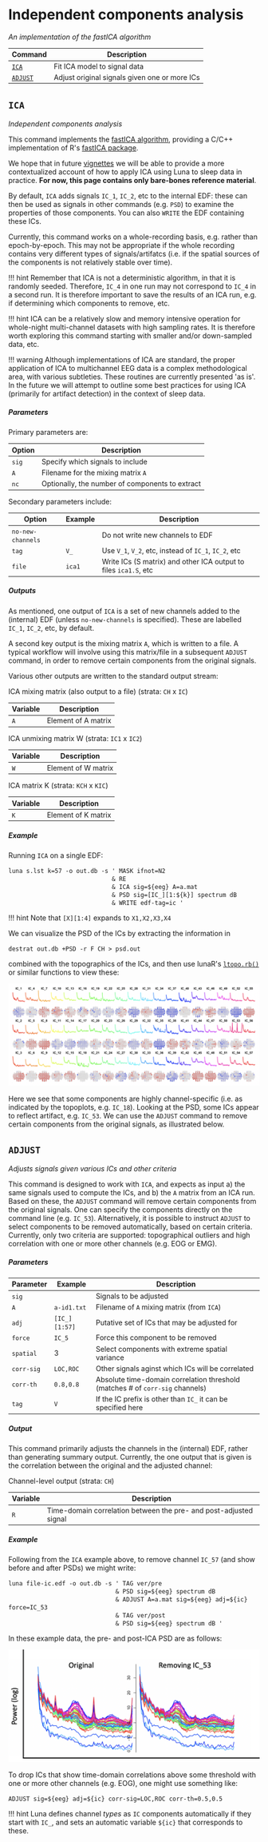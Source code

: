 # Independent components analysis

_An implementation of the fastICA algorithm_

| Command | Description | 
| ---- | ------ | 
| [`ICA`](#ica)      | Fit ICA model to signal data |
| [`ADJUST`](#adjust)  | Adjust original signals given one or more ICs |

## `ICA`

_Independent components analysis_

This command implements the [fastICA algorithm](https://www.cs.helsinki.fi/u/ahyvarin/),
providing a C/C++ implementation of R's [fastICA package](https://cran.r-project.org/web/packages/fastICA/fastICA.pdf).

We hope that in future [vignettes](../vignettes/) we will be able to
provide a more contextualized account of how to apply ICA using Luna to
sleep data in practice.  __For now, this page contains only bare-bones
reference material__.

By default, `ICA` adds signals `IC_1`, `IC_2`, etc to the internal
EDF: these can then be used as signals in other commands (e.g. `PSD`)
to examine the properties of those components. You can also `WRITE`
the EDF containing these ICs.
    
Currently, this command works on a whole-recording basis, e.g. rather
than epoch-by-epoch.  This may not be appropriate if the whole
recording contains very different types of signals/artifatcs (i.e. if
the spatial sources of the components is not relatively stable over
time).

!!! hint
    Remember that ICA is not a deterministic algorithm, in that
    it is randomly seeded.  Therefore, `IC_4` in one run may not
    correspond to `IC_4` in a second run. It is therefore important to
    save the results of an ICA run, e.g. if determining which
    components to remove, etc.

!!! hint
    ICA can be a relatively slow and memory intensive operation
    for whole-night multi-channel datasets with high sampling
    rates. It is therefore worth exploring this command starting with
    smaller and/or down-sampled data, etc.

!!! warning
    Although implementations of ICA are standard, the proper application
    of ICA to multichannel EEG data is a complex methodological area,
    with various subtleties.  These routines are currently presented 'as
    is'.  In the future we will attempt to outline some best practices
    for using ICA (primarily for artifact detection) in the context of
    sleep data.


<h5>Parameters</h5>

Primary parameters are:

| Option | Description | 
| ---- | ---- | 
| `sig` | Specify which signals to include |
| `A`   | Filename for the mixing matrix `A` |
| `nc`  | Optionally, the number of components to extract |

Secondary parameters include:

| Option | Example | Description |
| ---- | ---- | ---- | 
| `no-new-channels` | | Do not write new channels to EDF |
| `tag`  | `V_` | Use `V_1`, `V_2`, etc, instead of `IC_1`, `IC_2`, etc |
| `file` | `ica1` | Write ICs (S matrix) and other ICA output to files `ica1.S`, etc |

<h5>Outputs</h5>

As mentioned, one output of `ICA` is a set of new channels added to
the (internal) EDF (unless `no-new-channels` is specified). These are
labelled `IC_1`, `IC_2`, etc, by default.

A second key output is the mixing matrix `A`, which is written to a
file.  A typical workflow will involve using this matrix/file in a
subsequent `ADJUST` command, in order to remove certain components from
the original signals.

Various other outputs are written to the standard output stream:

ICA mixing matrix (also output to a file) (strata: `CH` x `IC`)

| Variable | Description |
| --- | --- |
| `A` | Element of A matrix |

ICA unmixing matrix W (strata: `IC1` x `IC2`)

| Variable | Description |
| --- | --- |
| `W` | Element of W matrix |


ICA matrix K (strata: `KCH` x `KIC`)

| Variable | Description |
| --- | --- |
| `K` | Element of K matrix |


<h5>Example</h5>

Running `ICA` on a single EDF:

```
luna s.lst k=57 -o out.db -s ' MASK ifnot=N2
                             & RE
                             & ICA sig=${eeg} A=a.mat 
                             & PSD sig=[IC_][1:${k}] spectrum dB
                             & WRITE edf-tag=ic '
```

!!! hint
    Note that `[X][1:4]` expands to `X1,X2,X3,X4`

We can visualize the PSD of the ICs by extracting the information in 

```
destrat out.db +PSD -r F CH > psd.out

```
combined with the topographics of the ICs, and then use lunaR's [`ltopo.rb()`](../ext/R/viz.md#ltoporb) or similar functions to view these:

![img](../img/ica/ica.png)

Here we see that some components are highly channel-specific (i.e. as
indicated by the topoplots, e.g. `IC_18`).  Looking at the PSD, some
ICs appear to reflect artifact, e.g. `IC_53`.  We can use the `ADJUST`
command to remove certain components from the original signals, as
illustrated below.


## `ADJUST`

_Adjusts signals given various ICs and other criteria_

This command is designed to work with `ICA`, and expects as input a)
the same signals used to compute the ICs, and b) the `A` matrix from
an ICA run.  Based on these, the `ADJUST` command will remove certain
components from the original signals.  One can specify the
components directly on the command line (e.g. `IC_53`).
Alternatively, it is possible to instruct `ADJUST` to select
components to be removed automatically, based on certain criteria.
Currently, only two criteria are supported: topographical outliers and 
high correlation with one or more other channels (e.g. EOG or EMG).

 
<h5>Parameters</h5>

| Parameter | Example | Description |
| ---- | ---- | ---- |
| `sig` |               | Signals to be adjusted |
| `A`   | `a-id1.txt` | Filename of `A` mixing matrix (from `ICA`) |
| `adj` | `[IC_][1:57]` | Putative set of ICs that may be adjusted for |
| `force` | `IC_5` | Force this component to be removed |
| `spatial` | 3 | Select components with extreme spatial variance |
| `corr-sig` | `LOC,ROC` | Other signals aginst which ICs will be correlated |
| `corr-th` | `0.8,0.8` | Absolute time-domain correlation threshold (matches # of `corr-sig` channels) |
| `tag` | `V` | If the IC prefix is other than `IC_` it can be specified here |


<h5>Output</h5>

This command primarily adjusts the channels in the (internal) EDF, rather than generating summary output.  Currently,
the one output that is given is the correlation between the original and the adjusted channel:


Channel-level output (strata: `CH`)

| Variable | Description |
| --- | --- |
| `R` | Time-domain correlation between the pre- and post-adjusted signal |


<h5>Example</h5>

Following from the `ICA` example above, to remove channel `IC_57` (and show before and after PSDs) we might write:

```
luna file-ic.edf -o out.db -s ' TAG ver/pre
                              & PSD sig=${eeg} spectrum dB
                              & ADJUST A=a.mat sig=${eeg} adj=${ic} force=IC_53 
                              & TAG ver/post
                              & PSD sig=${eeg} spectrum dB '
```

In these example data, the pre- and post-ICA PSD are as follows:

![img](../img/ica/adjust.png)


To drop ICs that show time-domain correlations above some threshold with one or more other channels (e.g. EOG), one
might use something like:

``` 
ADJUST sig=${eeg} adj=${ic} corr-sig=LOC,ROC corr-th=0.5,0.5
```

!!! hint
    Luna defines channel _types_ as `IC` components automatically
    if they start with `IC_`, and sets an automatic variable `${ic}`
    that corresponds to these.

